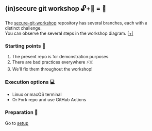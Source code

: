 ## (in)secure git workshop 🔓+🔑 = 🔐
The [secure-git-workshop](https://github.com/arainho/secure-git-workshop) repository has several branches, each with a distinct challenge.    
You can observe the several steps in the workshop diagram. [[+]](workshop_steps.png)   

### Starting points 🚗 
1. The present repo is for demonstration purposes     
2. There are bad practices everywhere ⚡☠️
3. We'll fix them throughout the workshop!

### Execution options 💻
- Linux or macOS terminal 
- Or Fork repo and use GitHub Actions 

### Preparation 🧰
Go to [setup](https://github.com/arainho/secure-git-workshop/tree/setup) 

